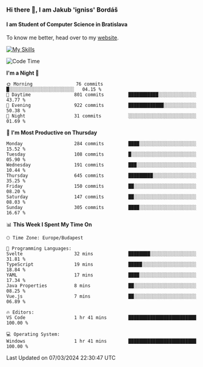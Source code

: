 ### Hi there 👋, I am Jakub 'igniss' Bordáš

#### I am Student of Computer Science in Bratislava
To know me better, head over to my [website](https://bordas.sk).

[![My Skills](https://skillicons.dev/icons?i=js,html,css,figma,svelte,java,kotlin,python,postgresql,typescript,nest,nodejs)](https://bordas.sk)


<!--START_SECTION:waka-->
![Code Time](http://img.shields.io/badge/Code%20Time-1%2C417%20hrs%2038%20mins-blue)

**I'm a Night 🦉** 

```text
🌞 Morning                76 commits          █░░░░░░░░░░░░░░░░░░░░░░░░   04.15 % 
🌆 Daytime                801 commits         ███████████░░░░░░░░░░░░░░   43.77 % 
🌃 Evening                922 commits         █████████████░░░░░░░░░░░░   50.38 % 
🌙 Night                  31 commits          ░░░░░░░░░░░░░░░░░░░░░░░░░   01.69 % 
```
📅 **I'm Most Productive on Thursday** 

```text
Monday                   284 commits         ████░░░░░░░░░░░░░░░░░░░░░   15.52 % 
Tuesday                  108 commits         █░░░░░░░░░░░░░░░░░░░░░░░░   05.90 % 
Wednesday                191 commits         ███░░░░░░░░░░░░░░░░░░░░░░   10.44 % 
Thursday                 645 commits         █████████░░░░░░░░░░░░░░░░   35.25 % 
Friday                   150 commits         ██░░░░░░░░░░░░░░░░░░░░░░░   08.20 % 
Saturday                 147 commits         ██░░░░░░░░░░░░░░░░░░░░░░░   08.03 % 
Sunday                   305 commits         ████░░░░░░░░░░░░░░░░░░░░░   16.67 % 
```


📊 **This Week I Spent My Time On** 

```text
🕑︎ Time Zone: Europe/Budapest

💬 Programming Languages: 
Svelte                   32 mins             ████████░░░░░░░░░░░░░░░░░   31.81 % 
TypeScript               19 mins             █████░░░░░░░░░░░░░░░░░░░░   18.84 % 
YAML                     17 mins             ████░░░░░░░░░░░░░░░░░░░░░   17.34 % 
Java Properties          8 mins              ██░░░░░░░░░░░░░░░░░░░░░░░   08.25 % 
Vue.js                   7 mins              ██░░░░░░░░░░░░░░░░░░░░░░░   06.89 % 

🔥 Editors: 
VS Code                  1 hr 41 mins        █████████████████████████   100.00 % 

💻 Operating System: 
Windows                  1 hr 41 mins        █████████████████████████   100.00 % 
```


 Last Updated on 07/03/2024 22:30:47 UTC
<!--END_SECTION:waka-->
